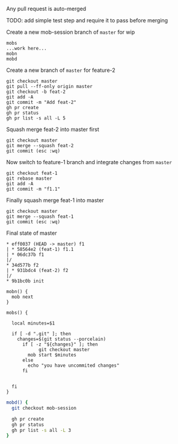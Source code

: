 Any pull request is auto-merged 


TODO: add simple test step and require it to pass before merging

Create a new mob-session branch of `master` for wip

```
mobs
...work here...
mobn
mobd
```

Create a new branch of `master` for feature-2
```
git checkout master
git pull --ff-only origin master
git checkout -b feat-2
git add -A
git commit -m "Add feat-2"
gh pr create
gh pr status
gh pr list -s all -L 5
```

Squash merge feat-2 into master first
```
git checkout master 
git merge --squash feat-2
git commit (esc :wq)
```

Now switch to feature-1 branch and integrate changes from `master`

```
git checkout feat-1
git rebase master
git add -A
git commit -m "f1.1"
```

Finally squash merge feat-1 into master
```
git checkout master 
git merge --squash feat-1
git commit (esc :wq)
```


Final state of master

```
* eff0037 (HEAD -> master) f1
| * 58564e2 (feat-1) f1.1
| * 06dc37b f1
|/  
* 34d577b f2
| * 931bdc4 (feat-2) f2
|/  
* 9b1bc0b init
```

```
mobn() {
  mob next
}

mobs() {

  local minutes=$1

  if [ -d ".git" ]; then
    changes=$(git status --porcelain)
      if [ -z "${changes}" ]; then
		    git checkout master
        mob start $minutes
      else
        echo "you have uncommited changes"
      fi

    
  fi
}
```

```bash
mobd() {
  git checkout mob-session

  gh pr create
  gh pr status
  gh pr list -s all -L 3
}
```